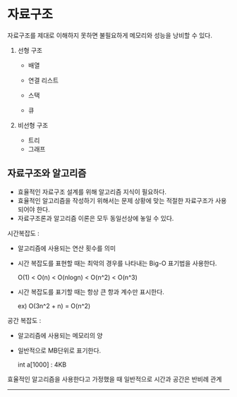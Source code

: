 # 자료구조

자료구조를 제대로 이해하지 못하면 불필요하게 메모리와 성능을 낭비할 수 있다.



1. 선형 구조

   - 배열

   - 연결 리스트

   - 스택

   - 큐

     

2. 비선형 구조

   - 트리
   - 그래프



## 자료구조와 알고리즘

- 효율적인 자료구조 설계를 위해 알고리즘 지식이 필요하다.
- 효율적인 알고리즘을 작성하기 위해서는 문제 상황에 맞는 적절한 자료구조가 사용되어야 한다.
- 자료구조론과 알고리즘 이론은 모두 동일선상에 놓일 수 있다.



시간복잡도 : 

- 알고리즘에 사용되는 연산 횟수를 의미

- 시간 복잡도를 표현할 때는 최악의 경우를 나타내는 Big-O 표기법을 사용한다.

  O(1) < O(n) < O(nlogn) < O(n^2) < O(n^3)

- 시간 복잡도를 표기할 때는 항상 큰 항과 계수만 표시한다.

  ex) O(3n^2 + n) = O(n^2)

공간 복잡도 : 

- 알고리즘에 사용되는 메모리의 양

- 일반적으로 MB단위로 표기한다.

  int a[1000] : 4KB

효율적인 알고리즘을 사용한다고 가정했을 때 일반적으로 시간과 공간은 반비례 관계

---

